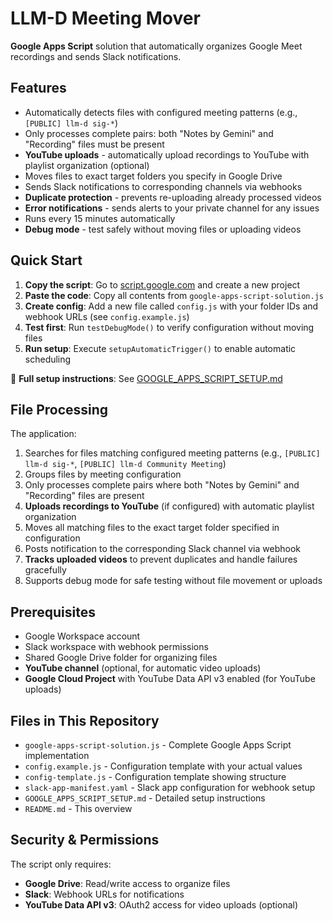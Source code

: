 # LLM-D Meeting Mover

**Google Apps Script** solution that automatically organizes Google Meet recordings and sends Slack notifications.

## Features

- Automatically detects files with configured meeting patterns (e.g., `[PUBLIC] llm-d sig-*`)
- Only processes complete pairs: both "Notes by Gemini" and "Recording" files must be present
- **YouTube uploads** - automatically upload recordings to YouTube with playlist organization (optional)
- Moves files to exact target folders you specify in Google Drive
- Sends Slack notifications to corresponding channels via webhooks
- **Duplicate protection** - prevents re-uploading already processed videos
- **Error notifications** - sends alerts to your private channel for any issues
- Runs every 15 minutes automatically
- **Debug mode** - test safely without moving files or uploading videos

## Quick Start

1. **Copy the script**: Go to [script.google.com](https://script.google.com) and create a new project
2. **Paste the code**: Copy all contents from `google-apps-script-solution.js`
3. **Create config**: Add a new file called `config.js` with your folder IDs and webhook URLs (see `config.example.js`)
4. **Test first**: Run `testDebugMode()` to verify configuration without moving files
5. **Run setup**: Execute `setupAutomaticTrigger()` to enable automatic scheduling

📖 **Full setup instructions**: See [GOOGLE_APPS_SCRIPT_SETUP.md](./GOOGLE_APPS_SCRIPT_SETUP.md)

## File Processing

The application:

1. Searches for files matching configured meeting patterns (e.g., `[PUBLIC] llm-d sig-*`, `[PUBLIC] llm-d Community Meeting`)
2. Groups files by meeting configuration
3. Only processes complete pairs where both "Notes by Gemini" and "Recording" files are present
4. **Uploads recordings to YouTube** (if configured) with automatic playlist organization
5. Moves all matching files to the exact target folder specified in configuration
6. Posts notification to the corresponding Slack channel via webhook
7. **Tracks uploaded videos** to prevent duplicates and handle failures gracefully
8. Supports debug mode for safe testing without file movement or uploads

## Prerequisites

- Google Workspace account
- Slack workspace with webhook permissions
- Shared Google Drive folder for organizing files
- **YouTube channel** (optional, for automatic video uploads)
- **Google Cloud Project** with YouTube Data API v3 enabled (for YouTube uploads)

## Files in This Repository

- `google-apps-script-solution.js` - Complete Google Apps Script implementation
- `config.example.js` - Configuration template with your actual values
- `config-template.js` - Configuration template showing structure
- `slack-app-manifest.yaml` - Slack app configuration for webhook setup
- `GOOGLE_APPS_SCRIPT_SETUP.md` - Detailed setup instructions
- `README.md` - This overview

## Security & Permissions

The script only requires:
- **Google Drive**: Read/write access to organize files
- **Slack**: Webhook URLs for notifications
- **YouTube Data API v3**: OAuth2 access for video uploads (optional)
